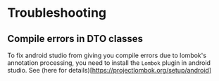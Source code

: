 # Troubleshooting
## Compile errors in DTO classes
To fix android studio from giving you compile errors due to lombok's annotation processing, 
you need to install the `Lombok` plugin in android studio. See (here for details)[https://projectlombok.org/setup/android]